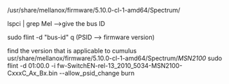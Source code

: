 /usr/share/mellanox/firmware/5.10.0-cl-1-amd64/Spectrum/

lspci | grep Mel -->give the bus ID 

sudo flint -d "bus-id" q   (PSID --> firmware version)  

find the version that is applicable to cumulus 
usr/share/mellanox/firmware/5.10.0-cl-1-amd64/Spectrum/*MSN2100*
sudo flint -d 01:00.0 -i fw-SwitchEN-rel-13_2010_5034-MSN2100-CxxxC_Ax_Bx.bin --allow_psid_change burn
